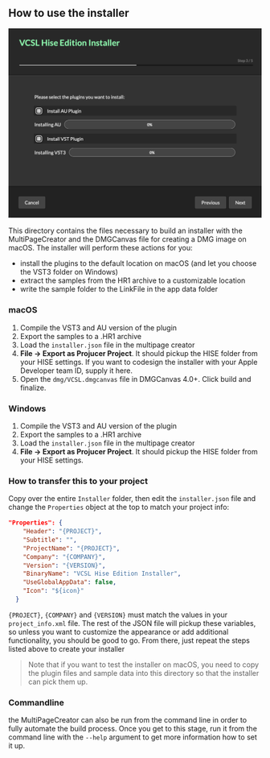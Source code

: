 ## How to use the installer

![](screen.png)

This directory contains the files necessary to build an installer with the MultiPageCreator and the DMGCanvas file for creating a DMG image on macOS. The installer will perform these actions for you:

- install the plugins to the default location on macOS (and let you choose the VST3 folder on Windows)
- extract the samples from the HR1 archive to a customizable location
- write the sample folder to the LinkFile in the app data folder

### macOS

1. Compile the VST3 and AU version of the plugin
2. Export the samples to a .HR1 archive
3. Load the `installer.json` file in the multipage creator
4. **File -> Export as Projucer Project**. It should pickup the HISE folder from your HISE settings. If you want to codesign the installer with your Apple Developer team ID, supply it here.
5. Open the `dmg/VCSL.dmgcanvas` file in DMGCanvas 4.0+. Click build and finalize.

### Windows

1. Compile the VST3 and AU version of the plugin
2. Export the samples to a .HR1 archive
3. Load the `installer.json` file in the multipage creator
4. **File -> Export as Projucer Project**. It should pickup the HISE folder from your HISE settings. 

### How to transfer this to your project

Copy over the entire `Installer` folder, then edit the `installer.json` file and change the `Properties` object at the top to match your project info:

```json
"Properties": {
    "Header": "{PROJECT}",
    "Subtitle": "",
    "ProjectName": "{PROJECT}",
    "Company": "{COMPANY}",
    "Version": "{VERSION}",
    "BinaryName": "VCSL Hise Edition Installer",
    "UseGlobalAppData": false,
    "Icon": "${icon}"
  }
```

`{PROJECT}`, `{COMPANY}` and `{VERSION}` must match the values in your `project_info.xml` file. The rest of the JSON file will pickup these variables, so unless you want to customize the appearance or add additional functionality, you should be good to go. From there, just repeat the steps listed above to create your installer

> Note that if you want to test the installer on macOS, you need to copy the plugin files and sample data into this directory so that the installer can pick them up.

### Commandline

the MultiPageCreator can also be run from the command line in order to fully automate the build process. Once you get to this stage, run it from the command line with the `--help` argument to get more information how to set it up.
